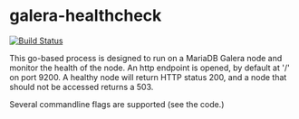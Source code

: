 galera-healthcheck
==================

[![Build Status](https://travis-ci.org/cloudfoundry-incubator/galera-healthcheck.svg?branch=master)](https://travis-ci.org/cloudfoundry-incubator/galera-healthcheck)


This go-based process is designed to run on a MariaDB Galera node and monitor the health of the node.
An http endpoint is opened, by default at '/' on port 9200.
A healthy node will return HTTP status 200, and a node that should not be accessed returns a 503.

Several commandline flags are supported (see the code.)

